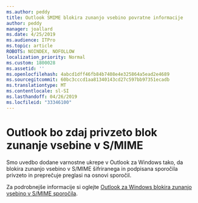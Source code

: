 ```yaml
---
ms.author: peddy
title: Outlook SMIME blokira zunanjo vsebino povratne informacije
author: peddy
manager: joallard
ms.date: 4/25/2019
ms.audience: ITPro
ms.topic: article
ROBOTS: NOINDEX, NOFOLLOW
localization_priority: Normal
ms.custom: 1800028
ms.assetid: ''
ms.openlocfilehash: 4abcd1dff46fb84b7408e4e325864a5ead2e4689
ms.sourcegitcommit: 60bc3cccd1aa81340143cd27c597bb97351ecadb
ms.translationtype: MT
ms.contentlocale: sl-SI
ms.lasthandoff: 04/26/2019
ms.locfileid: "33346100"
---
```

# <a name="outlook-will-now-default-block-external-content-in-smime"></a>Outlook bo zdaj privzeto blok zunanje vsebine v S/MIME
Smo uvedbo dodane varnostne ukrepe v Outlook za Windows tako, da blokira zunanjo vsebino v S/MIME šifriranega in podpisana sporočila privzeto in preprečuje preglasi na osnovi sporočil.

Za podrobnejše informacije si oglejte [Outlook za Windows blokira zunanjo vsebino v S/MIME sporočila](https://support.office.com/article/2d3a4af1-fe41-475f-a888-fc7b997d112e). 